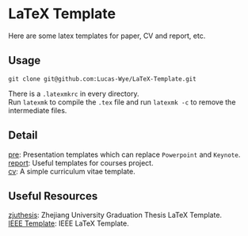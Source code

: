 # LaTeX Template
Here are some latex templates for paper, CV and report, etc.  

## Usage
```
git clone git@github.com:Lucas-Wye/LaTeX-Template.git
```

There is a `.latexmkrc` in every directory.    
Run `latexmk` to compile the `.tex` file and run `latexmk -c` to remove the intermediate files.  

## Detail
[pre](./pre): Presentation templates which can replace `Powerpoint` and `Keynote`.  
[report](./report): Useful templates for courses project.  
[cv](./cv): A simple curriculum vitae template.  

## Useful Resources
[zjuthesis](https://github.com/TheNetAdmin/zjuthesis): Zhejiang University Graduation Thesis LaTeX Template.  
[IEEE Template](https://template-selector.ieee.org/secure/templateSelector/publicationType): IEEE LaTeX Template.
